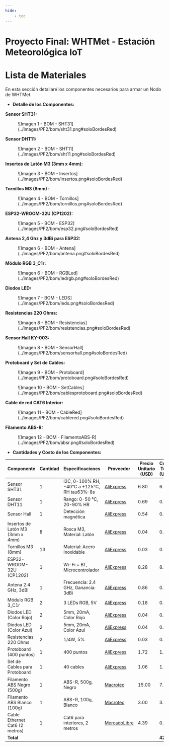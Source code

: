 ```yaml
---
hide:
    - toc
---
```


# Proyecto Final: WHTMet - Estación Meteorológica IoT

# Lista de Materiales

En esta sección detallaré los componentes necesarios para armar un Nodo de WHTMet.

- **Detalle de los Componentes:**

**Sensor SHT31:**

<figure markdown="span">
  ![Imagen 1 - BOM - SHT31](../images/PF2/bom/sht31.png#soloBordesRed)
</figure>

**Sensor DHT11:**

<figure markdown="span">
  ![Imagen 2 - BOM - SHT11](../images/PF2/bom/sht11.png#soloBordesRed)
</figure>

**Insertos de Latón M3 (3mm x 4mm):**

<figure markdown="span">
  ![Imagen 3 - BOM - Insertos](../images/PF2/bom/insertos.png#soloBordesRed)
</figure>

**Tornillos M3 (8mm) :**

<figure markdown="span">
  ![Imagen 4 - BOM - Tornillos](../images/PF2/bom/tornillos.png#soloBordesRed)
</figure>

**ESP32-WROOM-32U (CP1202):**

<figure markdown="span">
  ![Imagen 5 - BOM - ESP32](../images/PF2/bom/esp32.png#soloBordesRed)
</figure>

**Antena 2,4 Ghz y 3dBi para ESP32:**

<figure markdown="span">
  ![Imagen 6 - BOM - Antena](../images/PF2/bom/antena.png#soloBordesRed)
</figure>

**Módulo RGB 3_C1r:**

<figure markdown="span">
  ![Imagen 6 - BOM - RGBLed](../images/PF2/bom/ledrgb.png#soloBordesRed)
</figure>

**Diodos LED:**

<figure markdown="span">
  ![Imagen 7 - BOM - LEDS](../images/PF2/bom/leds.png#soloBordesRed)
</figure>

**Resistencias 220 Ohms:**

<figure markdown="span">
  ![Imagen 8 - BOM - Resistencias](../images/PF2/bom/resistencias.png#soloBordesRed)
</figure>

**Sensor Hall KY-003:**

<figure markdown="span">
  ![Imagen 8 - BOM - SensorHall](../images/PF2/bom/sensorhall.png#soloBordesRed)
</figure>

**Protoboard y Set de Cables:**

<figure markdown="span">
  ![Imagen 9 - BOM - Protoboard](../images/PF2/bom/protoboard.png#soloBordesRed)
</figure>

<figure markdown="span">
  ![Imagen 10 - BOM - SetCables](../images/PF2/bom/cablesprotoboard.png#soloBordesRed)
</figure>

**Cable de red CAT6 Interior:**

<figure markdown="span">
  ![Imagen 11 - BOM - CableRed](../images/PF2/bom/cablered.png#soloBordesRed)
</figure>

**Filamento ABS-R:**

<figure markdown="span">
  ![Imagen 12 - BOM - FilamentoABS-R](../images/PF2/bom/absr.png#soloBordesRed)
</figure>

- **Cantidades y Costo de los Componentes:**

| **Componente**                          | **Cantidad** | **Especificaciones**                          | **Proveedor**                                                                                   | **Precio Unitario (USD)** | **Costo Total (USD)** |
|-----------------------------------------|--------------|-----------------------------------------------|-------------------------------------------------------------------------------------------------|---------------------------|-----------------------|
| Sensor SHT31                            | 1            | I2C, 0-100% RH, -40°C a +125°C, RH tau63%: 8s | [AliExpress](https://es.aliexpress.com/item/1005006068631562.html?spm=a2g0o.order_list.order_list_main.41.5fda194daOznhO&gatewayAdapt=glo2esp4itemAdapt#nav-specification) | 6.80                      | 6.80                  |
| Sensor DHT11                            | 1            | Rango: 0-50 °C, 20-90% HR                     | [AliExpress](https://es.aliexpress.com/item/4001253056515.html?spm=a2g0o.productlist.main.1.1e012fb5RLTVYp) | 0.69                      | 0.69                  |
| Sensor Hall                             | 1            | Detección magnética                           | [AliExpress](https://es.aliexpress.com/item/1005004737218969.html?spm=a2g0o.productlist.main.9.6fe453207TK88e) | 0.54                      | 0.54                  |
| Insertos de Latón M3 (3mm x 4mm)        | 8            | Rosca M3, Material: Latón                     | [AliExpress](https://es.aliexpress.com/item/32890237459.html)                                    | 0.04                      | 0.32                  |
| Tornillos M3 (8mm)                      | 13           | Material: Acero Inoxidable                    | [AliExpress](https://es.aliexpress.com/item/32810852732.html)                                   | 0.03                      | 0.39                  |
| ESP32-WROOM-32U (CP1202)                | 1            | Wi-Fi + BT, Microcontrolador                  | [AliExpress](https://es.aliexpress.com/item/1005007498353201.html)                              | 8.28                      | 8.28                  |
| Antena 2.4 GHz, 3dBi                    | 1            | Frecuencia: 2.4 GHz, Ganancia: 3dBi           | [AliExpress](https://es.aliexpress.com/item/1005005218090899.html)                              | 0.86                      | 0.86                  |
| Módulo RGB 3_C1r                        | 2            | 3 LEDs RGB, 5V                                | [AliExpress](https://es.aliexpress.com/item/1005006856783025.html)                              | 0.18                      | 0.36                  |
| Diodos LED (Color Rojo)                 | 2            | 5mm, 20mA, Color Rojo                         | [AliExpress](https://es.aliexpress.com/item/32843059560.html)                                   | 0.04                      | 0.08                  |
| Diodos LED (Color Azul)                 | 2            | 5mm, 20mA, Color Azul                         | [AliExpress](https://es.aliexpress.com/item/32843059560.html)                                   | 0.04                      | 0.08                  |
| Resistencias 220 Ohms                   | 2            | 1/4W, 5%                                     | [AliExpress](https://es.aliexpress.com/item/1005002991904292.html)                              | 0.03                      | 0.06                  |
| Protoboard (400 puntos)                 | 1            | 400 puntos                                    | [AliExpress](https://es.aliexpress.com/item/1005003073275216.html)                              | 1.72                      | 1.72                  |
| Set de Cables para Protoboard           | 1            | 40 cables                                     | [AliExpress](https://es.aliexpress.com/item/1005003073275216.html)                              | 1.06                      | 1.06                  |
| Filamento ABS Negro (500g)              | 1            | ABS-R, 500g, Negro                            | [Macrotec](https://www.macrotec.com.uy/filamento-abs-r-kenistech-1kg-175mm?srsltid=AfmBOoqavuMM2IxAaGtOVWknVG-AD5tE2By87FKaPPaUbvfEdC5LHwgN) | 15.00                     | 7.50                  |
| Filamento ABS Blanco (100g)             | 1            | ABS-R, 100g, Blanco                           | [Macrotec](https://www.macrotec.com.uy/filamento-abs-r-kenistech-1kg-175mm?srsltid=AfmBOoqavuMM2IxAaGtOVWknVG-AD5tE2By87FKaPPaUbvfEdC5LHwgN) | 3.00                      | 3.00                  |
| Cable Ethernet Cat6 (2 metros)          | 1            | Cat6 para interiores, 2 metros                | [MercadoLibre](https://www.mercadolibre.com.uy/cable-de-red-cat6-utp-305-mts-24-awg-xtech/p/MLU29629543?pdp_filters=item_id%3AMLU702783982&from=gshop&matt_tool=43777919&matt_word=&matt_source=google&matt_campaign_id=14684643728&matt_ad_group_id=159714024920&matt_match_type=&matt_network=g&matt_device=c&matt_creative=686128524172&matt_keyword=&matt_ad_position=&matt_ad_type=pla&matt_merchant_id=735086801&matt_product_id=MLU29629543-product&matt_product_partition_id=2266576857721&matt_target_id=aud-1932531468190:pla-2266576857721&cq_src=google_ads&cq_cmp=14684643728&cq_net=g&cq_plt=gp&cq_med=pla&gad_source=1&gclid=CjwKCAiAgoq7BhBxEiwAVcW0LNmZW2naDHT8KjUS-gZWSlxsg3Tvdt74ExOZqKLvvigtczjS2FD4jxoCa0EQAvD_BwE) | 4.39                      | 0.29                  |
| **Total**                               |              |                                               |                                                                                                 |                           | **42.65**             |
